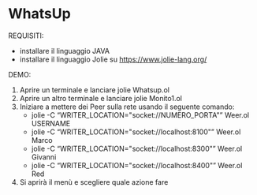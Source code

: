 # WhatsUp

REQUISITI:
- installare il linguaggio JAVA
- installare il linguaggio Jolie su https://www.jolie-lang.org/

DEMO:
1) Aprire un terminale e lanciare jolie Whatsup.ol
2) Aprire un altro terminale e lanciare jolie Monito1.ol
3) Iniziare a mettere dei Peer sulla rete usando il seguente comando:
    - jolie -C “WRITER_LOCATION="socket://NUMERO_PORTA"” Weer.ol USERNAME
    - jolie -C “WRITER_LOCATION="socket://localhost:8100"” Weer.ol Marco
    - jolie -C “WRITER_LOCATION="socket://localhost:8300"” Weer.ol Givanni
    - jolie -C “WRITER_LOCATION="socket://localhost:8400"” Weer.ol Red
4) Si aprirà il menù e scegliere quale azione fare


